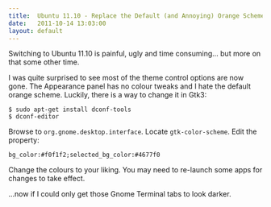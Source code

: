```yaml
---
title:  Ubuntu 11.10 - Replace the Default (and Annoying) Orange Scheme
date:   2011-10-14 13:03:00
layout: default
---
```


Switching to Ubuntu 11.10 is painful, ugly and time consuming... but more on that some other time.

I was quite surprised to see most of the theme control options are now gone. The Appearance panel has no colour tweaks and I hate the default orange scheme. Luckily, there is a way to change it in Gtk3:

    $ sudo apt-get install dconf-tools
    $ dconf-editor

Browse to `org.gnome.desktop.interface`. Locate `gtk-color-scheme`. Edit the property:

    bg_color:#f0f1f2;selected_bg_color:#4677f0

Change the colours to your liking. You may need to re-launch some apps for changes to take effect.

...now if I could only get those Gnome Terminal tabs to look darker.
